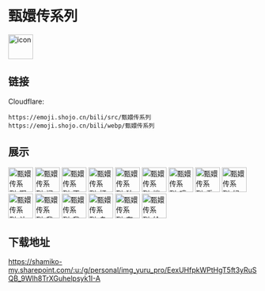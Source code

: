 # 甄嬛传系列
<img src="https://emoji.shojo.cn/bili/src/甄嬛传系列/icon.png" width="50" height="50" alt="icon">

## 链接
Cloudflare:
```
https://emoji.shojo.cn/bili/src/甄嬛传系列
https://emoji.shojo.cn/bili/webp/甄嬛传系列
```
## 展示
<img src="https://emoji.shojo.cn/bili/src/甄嬛传系列/甄嬛传系列-啊对对对.png" width="50" height="50" alt="甄嬛传系列-啊对对对">
<img src="https://emoji.shojo.cn/bili/src/甄嬛传系列/甄嬛传系列-闭嘴吧.png" width="50" height="50" alt="甄嬛传系列-闭嘴吧">
<img src="https://emoji.shojo.cn/bili/src/甄嬛传系列/甄嬛传系列-不会吧.png" width="50" height="50" alt="甄嬛传系列-不会吧">
<img src="https://emoji.shojo.cn/bili/src/甄嬛传系列/甄嬛传系列-打工人.png" width="50" height="50" alt="甄嬛传系列-打工人">
<img src="https://emoji.shojo.cn/bili/src/甄嬛传系列/甄嬛传系列-独自美丽.png" width="50" height="50" alt="甄嬛传系列-独自美丽">
<img src="https://emoji.shojo.cn/bili/src/甄嬛传系列/甄嬛传系列-端庄.png" width="50" height="50" alt="甄嬛传系列-端庄">
<img src="https://emoji.shojo.cn/bili/src/甄嬛传系列/甄嬛传系列-哼老娘最美.png" width="50" height="50" alt="甄嬛传系列-哼老娘最美">
<img src="https://emoji.shojo.cn/bili/src/甄嬛传系列/甄嬛传系列-看戏.png" width="50" height="50" alt="甄嬛传系列-看戏">
<img src="https://emoji.shojo.cn/bili/src/甄嬛传系列/甄嬛传系列-妈我上岸啦.png" width="50" height="50" alt="甄嬛传系列-妈我上岸啦">
<img src="https://emoji.shojo.cn/bili/src/甄嬛传系列/甄嬛传系列-让我看看.png" width="50" height="50" alt="甄嬛传系列-让我看看">
<img src="https://emoji.shojo.cn/bili/src/甄嬛传系列/甄嬛传系列-我发誓.png" width="50" height="50" alt="甄嬛传系列-我发誓">
<img src="https://emoji.shojo.cn/bili/src/甄嬛传系列/甄嬛传系列-我好爱.png" width="50" height="50" alt="甄嬛传系列-我好爱">
<img src="https://emoji.shojo.cn/bili/src/甄嬛传系列/甄嬛传系列-乌拉拉拉式.png" width="50" height="50" alt="甄嬛传系列-乌拉拉拉式">
<img src="https://emoji.shojo.cn/bili/src/甄嬛传系列/甄嬛传系列-有被伤到.png" width="50" height="50" alt="甄嬛传系列-有被伤到">
<img src="https://emoji.shojo.cn/bili/src/甄嬛传系列/甄嬛传系列-给你要不要.png" width="50" height="50" alt="甄嬛传系列-给你要不要">

## 下载地址

https://shamiko-my.sharepoint.com/:u:/g/personal/img_yuru_pro/EexUHfpkWPtHgT5ft3yRuSQB_9Wlh8TrXGuhelpsyk1I-A